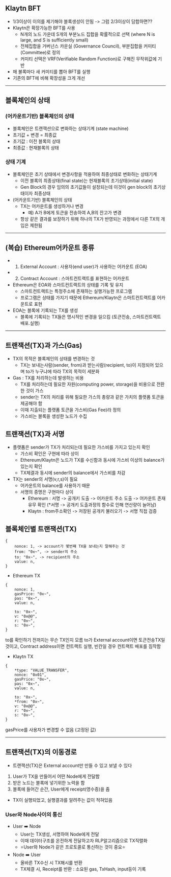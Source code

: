 ## Klaytn BFT

- 1/3이상이 이의를 제기해야 블록생성이 안됨 -> 그럼 2/3이상이 담합하면??
- Klaytn은 확장가능한 BFT를 사용
  - N개의 노드 가운데 S개의 부분노드 집합을 확률적으로 선택 (where N is large, and S is sufficiently small)
  - 전체집합을 거버넌스 카운실 (Governance Council), 부분집합을 커미티(Committee)로 정의
  - 커미티 선택은 VRF(Verifiable Random Function)로 구해진 무작위값에 기반
- 매 불록마다 새 커미티를 뽑아 BFT를 실행
- 기존의 BFT에 비해 확장성을 크게 개선

<hr />

## 블록체인의 상태

### (어카운트기반) 블록체인의 상태

- 블록체인은 트랜잭션으로 변화하는 상태기계 (state machine)
- 초기값 + 변경 = 최종값
- 초기값 : 이전 블록의 상태
- 최종값 : 현재블록의 상태

### 상태 기계

- 블록체인은 초기 상태에서 변경사항을 적용하여 최종상태로 변화하는 상태기계
  - 이전 블록의 최종상태(final state)는 현재블록의 초기상태(initial state)
  - Gen Block의 경우 임의의 초기값들이 설정되는데 이것이 gen block의 초기상태이자 최종상태
- (어카운트기반) 블록체인의 상태
  - TX는 어카운트를 생성하거나 변경
    - 예) A가 B에게 토큰을 전송하여 A,B의 잔고가 변경
  - 항상 같은 결과를 보장하기 위해 하나의 TX가 반영되는 과정에서 다른 TX의 개입은 제한됨

<hr />

## (복습) Ethereum어카운트 종류

- 1. External Account : 사용자(end user)가 사용하는 어카운트 (EOA)
- 2. Contract Account : 스마트컨트랙트를 표현하는 어카운트
- Ethereum은 EOA와 스마트컨트랙트의 상태를 기록 및 유지
  - 스마트컨트랙트는 특정주소에 존재하는 실행가능한 프로그램
  - 프로그램은 상태를 가지기 때문에 Ethereum/Klaytn은 스마트컨트랙트를 어카운트로 표현
- EOA는 블록에 기록되는 TX를 생성
  - 블록에 기록되는 TX들은 명시적인 변경을 일으킴 (토큰전송, 스마트컨트랙트 배포.실행)

<hr />

## 트랜잭션(TX)과 가스(Gas)

- TX의 목적은 블록체인의 상태를 변경하는 것
  - TX는 보내는사람(sender, from)과 받는사람(recipient, to)이 지정되어 있으며 to가 누구냐에 따라 TX의 목적이 세분화
- Gas : TX를 처리하는데 발생하는 비용
  - TX를 처리하는데 필요한 자원(computing power, storage)을 비용으로 전환한 것이 가스
  - sender는 TX의 처리를 위해 필요한 가스의 총량과 같은 가치의 플랫폼 토큰을 제공해야 함
  - 이때 지출되는 플랫폼 토큰을 가스비(Gas Fee)라 정의
  - 가스비는 블록을 생성한 노드가 수집

## 트랜잭션(TX)과 서명

- 플랫폼은 sender가 TX가 처리되는데 필요한 가스비를 가지고 있는지 확인
  - 가스비 확인은 구현에 따라 상이
  - Ethereum/Klaytn은 노드가 TX를 수신함과 동시에 가스비 이상의 balance가 있는지 확인
  - TX체결과 동시에 sender의 balance에서 가스비를 차감
- TX는 sender의 서명(v,r,s)이 필요
  - 어카운트의 balance를 사용하기 때문
  - 서명의 증명은 구현마다 상이
    - Ethereum : 서명 -> 공개키 도출 -> 어카운트 주소 도출 -> 어카운트 존재유무 확인 (\*서명 -> 공개키 도출과정의 함수로 인해 연산량이 늘어남)
    - Klaytn : from주소확인 -> 저장된 공개키 불러오기 -> 서명 직접 검증

## 블록체인별 트랜잭션(TX)

```
{
    nonce: 1, -> account가 몇번쨰 TX을 보내는지 말해주는 것
    from: "0x~", -> sender의 주소
    to: "0x~", -> recipient의 주소
    value: n,
}
```

- Ethereum TX

```
{
    nonce: 1,
    gasPrice: "0x~",
    pas: "0x~",
    value: n,

    to: "0x~",
    v: "0x@@",
    r: "0x~",
    s: "0x~",
}
```

to를 확인하기 전까지는 무슨 TX인지 모름
to가 External account이면 토큰전송TX일것이고, Contract address이면 컨트랙트 실행, 빈칸일 경우 컨트랙트 배포를 짐작함

- Klaytn TX

```
{
    *type: "VALUE_TRANSFER",
    nonce: "0x01",
    gasPrice: "0x~",
    pas: "0x~",
    value: n,

    to: "0x~",
    *from: "0x~",
    v: "0x@@",
    r: "0x~",
    s: "0x~",
}
```

gasPrice를 사용자가 변경할 수 없음 (고정된 값)

<hr />

## 트랜잭션(TX)의 이동경로

- 트랜잭션(TX)은 External account만 만들 수 있고 보낼 수 있다

1. User가 TX을 만들어서 어떤 Node에게 전달함
2. 받은 노드는 블록에 넣기위한 노력을 함
3. 블록에 들어간 순간, User에게 receipt(영수증)을 줌

- TX이 실행되었고, 실행결과를 알려주는 값이 적혀있음

### User와 Node사이의 통신

- User ➡️ Node
  - User는 TX생성, 서명하여 Node에게 전달
  - 이때 데이터구조를 온전하게 전달하고자 RLP알고리즘으로 TX직렬화
  - ⭐️User와 Node가 같은 프로토콜로 통신하는 것이 중요⭐️
- Node ➡️ User
  - 올바른 TX수신 시 TX해시를 반환
  - TX체결 시, Receipt를 반환 : 소요된 gas, TxHash, input등이 기록
